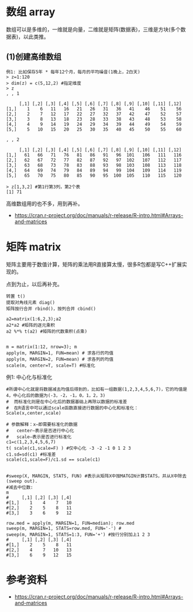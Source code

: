 # 数组 array

数组可以是多维的，一维就是向量，二维就是矩阵(数据表)，三维是方块(多个数据表)，以此类推。


## (1)创建高维数组

```
例1: 比如保存5年 * 每年12个月，每月的平均噪音(1晚上，2白天)
> z=1:120
> dim(z) = c(5,12,2) #指定维度
> z
, , 1

     [,1] [,2] [,3] [,4] [,5] [,6] [,7] [,8] [,9] [,10] [,11] [,12]
[1,]    1    6   11   16   21   26   31   36   41    46    51    56
[2,]    2    7   12   17   22   27   32   37   42    47    52    57
[3,]    3    8   13   18   23   28   33   38   43    48    53    58
[4,]    4    9   14   19   24   29   34   39   44    49    54    59
[5,]    5   10   15   20   25   30   35   40   45    50    55    60

, , 2

     [,1] [,2] [,3] [,4] [,5] [,6] [,7] [,8] [,9] [,10] [,11] [,12]
[1,]   61   66   71   76   81   86   91   96  101   106   111   116
[2,]   62   67   72   77   82   87   92   97  102   107   112   117
[3,]   63   68   73   78   83   88   93   98  103   108   113   118
[4,]   64   69   74   79   84   89   94   99  104   109   114   119
[5,]   65   70   75   80   85   90   95  100  105   110   115   120

> z[1,3,2] #第1行第3列，第2个表
[1] 71
```


高维数组用的也不多，用到再补。

- https://cran.r-project.org/doc/manuals/r-release/R-intro.html#Arrays-and-matrices















# 矩阵 matrix

矩阵主要用于数值计算，矩阵的乘法用R直接算太慢，很多R包都是写C++扩展实现的。

点到为止，以后再补充。


```
转置 t()
提取对角线元素 diag()
矩阵按行合并 rbind()，按列合并 cbind()

a2=matrix(1:6,2,3);a2
a2*a2 #矩阵的逐元乘积
a2 %*% t(a2) #矩阵的代数乘积(点乘)


m = matrix(1:12, nrow=3); m
apply(m, MARGIN=1, FUN=mean) # 求各行的均值
apply(m, MARGIN=2, FUN=mean) # 求各列的均值
scale(m, center=T, scale=T) #标准化
```




例1: 中心化与标准化

```
#所谓中心化就是将数据减去均值后得到的，比如有一组数据(1,2,3,4,5,6,7)，它的均值是4，中心化后的数据为(-3，-2，-1，0，1，2，3)
#  而标准化则是在中心化后的数据基础上再除以数据的标准差
#  在R语言中可以通过scale函数直接进行数据的中心化和标准化：Scale(x,center,scale)

# 参数解释：x—即需要标准化的数据
#   center—表示是否进行中心化
#   scale—表示是否进行标准化
c1=c(1,2,3,4,5,6,7)
t( scale(c1,scale=F) ) #仅中心化 -3 -2 -1 0 1 2 3
c1.sd=sd(c1) #标准差
scale(c1,scale=F)/c1.sd == scale(c1)


#sweep(X, MARGIN, STATS, FUN) #表示从矩阵X中按MATGIN计算STATS，并从X中除去(sweep out).
#减去中位数:
m
#     [,1] [,2] [,3] [,4]
#[1,]    1    4    7   10
#[2,]    2    5    8   11
#[3,]    3    6    9   12

row.med = apply(m, MARGIN=1, FUN=median); row.med
sweep(m, MARGIN=1, STATS=row.med, FUN='-') #
sweep(m, MARGIN=1, STATS=1:3, FUN='+') #按行分别加上1 2 3
#     [,1] [,2] [,3] [,4]
#[1,]    2    5    8   11
#[2,]    4    7   10   13
#[3,]    6    9   12   15
```














# 参考资料

- https://cran.r-project.org/doc/manuals/r-release/R-intro.html#Arrays-and-matrices



